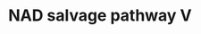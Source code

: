 ---
annotations:
- id: PW:0000002
  parent: classic metabolic pathway
  type: Pathway Ontology
  value: classic metabolic pathway
- id: PW:0001375
  parent: classic metabolic pathway
  type: Pathway Ontology
  value: nicotinamide adenine dinucleotide biosynthesis, the salvage pathway
authors:
- M.Braymer
- MaintBot
- Ddigles
- Egonw
- DeSl
- Eweitz
- Khanspers
citedin: ''
communities: []
description: 'Nicotinamide adenine dinucleotide (NAD) is an essential cofactor for
  cellular redox reactions and energy metabolism. NAD also has been shown to be an
  important substrate in a variety of biological processes, including transcriptional
  regulation, DNA repair, calcium-dependent signaling pathways, calorie-restriction-mediated
  life-span extension and age-associated diseases. NAD appears to affect these processes
  by regulating the Sir2p family of NAD-dependent deacetylases. In addition to NAD
  biosynthesis pathways, there are four additional pathways for synthesizing NAD in
  yeast: two salvage pathways from the vitamin precursor nicotinamide riboside (NR)
  and two salvage pathways from nicotinic acid riboside (NaR). Three of these salvage
  pathways converge first with the NAD salvage pathway and then with the de novo pathway,
  while the fourth, the NR salvage pathway I, is independent of both of these pathways.
  In the NR salvage pathway I, NR is phosphorylated to nicotinamide mononucleotide
  by the kinase Nrk1p, and then adenylated to NAD by Nma1p or Nma2p.cYeast have a
  second NR salvage pathway (NR salvage pathway II) that is independent of Nrk1p;
  in NR salvage pathway II NR is split into a ribosyl product and nicotinamide, which
  is subsequently converted to NAD via enzymes of the NAD salvage pathway and de novo
  pathway. The initial steps in the two NaR salvage pathways are similar to those
  of the NR salvage pathways and are catalyzed by the same enzymes; Nrk1p catalyzes
  the first step in the NR and NaR salvage pathways I and Urh1p and Pnp1p catalyze
  the first steps of the NR and NaR salvage pathways II.  Description adapted from
  https://pathway.yeastgenome.org/.'
last-edited: 2024-12-05
ndex: null
organisms:
- Saccharomyces cerevisiae
redirect_from:
- /index.php/Pathway:WP171
- /instance/WP171
- /instance/WP171_r135961
revision: r135961
schema-jsonld:
- '@context': https://schema.org/
  '@id': https://wikipathways.github.io/pathways/WP171.html
  '@type': Dataset
  creator:
    '@type': Organization
    name: WikiPathways
  description: 'Nicotinamide adenine dinucleotide (NAD) is an essential cofactor for
    cellular redox reactions and energy metabolism. NAD also has been shown to be
    an important substrate in a variety of biological processes, including transcriptional
    regulation, DNA repair, calcium-dependent signaling pathways, calorie-restriction-mediated
    life-span extension and age-associated diseases. NAD appears to affect these processes
    by regulating the Sir2p family of NAD-dependent deacetylases. In addition to NAD
    biosynthesis pathways, there are four additional pathways for synthesizing NAD
    in yeast: two salvage pathways from the vitamin precursor nicotinamide riboside
    (NR) and two salvage pathways from nicotinic acid riboside (NaR). Three of these
    salvage pathways converge first with the NAD salvage pathway and then with the
    de novo pathway, while the fourth, the NR salvage pathway I, is independent of
    both of these pathways. In the NR salvage pathway I, NR is phosphorylated to nicotinamide
    mononucleotide by the kinase Nrk1p, and then adenylated to NAD by Nma1p or Nma2p.cYeast
    have a second NR salvage pathway (NR salvage pathway II) that is independent of
    Nrk1p; in NR salvage pathway II NR is split into a ribosyl product and nicotinamide,
    which is subsequently converted to NAD via enzymes of the NAD salvage pathway
    and de novo pathway. The initial steps in the two NaR salvage pathways are similar
    to those of the NR salvage pathways and are catalyzed by the same enzymes; Nrk1p
    catalyzes the first step in the NR and NaR salvage pathways I and Urh1p and Pnp1p
    catalyze the first steps of the NR and NaR salvage pathways II.  Description adapted
    from https://pathway.yeastgenome.org/.'
  keywords:
  - 2''-O-acetyl-ADP-ribose
  - 5-phospho-α-D-ribose 1-diphosphate
  - ADP
  - AMP
  - ATP
  - H+
  - H2O
  - L-glutamate
  - L-glutamine
  - NAD
  - NH3
  - NMA1
  - NMA2
  - NPT1
  - PNC1
  - QNS1
  - SIR2
  - a [histone]-L-lysine
  - nicotinamide
  - nicotinate
  - nicotinate adenine dinucleotide
  - phosphate
  - pyrophosphate
  - β-nicotinate D-ribonucleotide
  license: CC0
  name: NAD salvage pathway V
seo: CreativeWork
title: NAD salvage pathway V
wpid: WP171
---